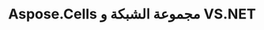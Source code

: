 ﻿---
title: Aspose.Cells مجموعة الشبكة و VS.NET
type: docs
weight: 110
url: /ar/net/aspose-cells-grid-suite-and-vs-net/
---
